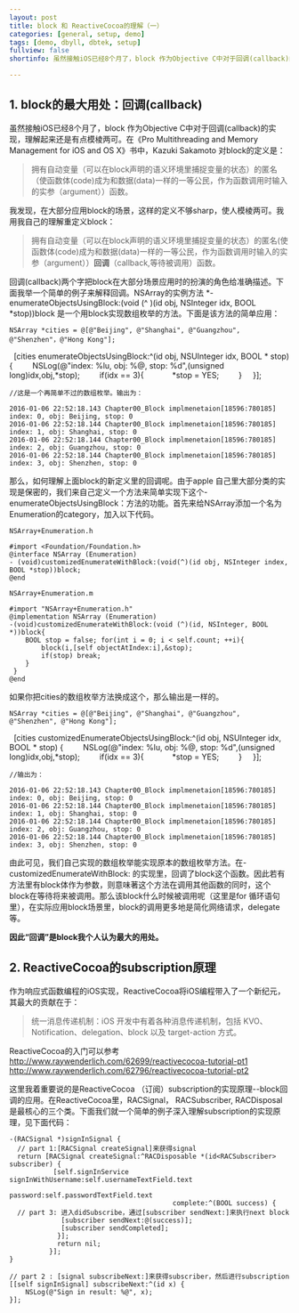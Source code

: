 ```yaml
---
layout: post
title: block 和 ReactiveCocoa的理解（一）
categories: [general, setup, demo]
tags: [demo, dbyll, dbtek, setup]
fullview: false
shortinfo: 虽然接触iOS已经8个月了，block 作为Objective C中对于回调(callback)的实现，理解起来还是有点模棱两可.

---
```


## 1. block的最大用处：回调(callback)

虽然接触iOS已经8个月了，block 作为Objective C中对于回调(callback)的实现，理解起来还是有点模棱两可。在《Pro Multithreading and Memory Management for iOS and OS X》书中，Kazuki Sakamoto 对block的定义是：

>拥有自动变量（可以在block声明的语义环境里捕捉变量的状态）的匿名（使函数体(code)成为和数据(data)一样的一等公民，作为函数调用时输入的实参（argument））函数。

我发现，在大部分应用block的场景，这样的定义不够sharp，使人模棱两可。我用我自己的理解重定义block：
>拥有自动变量（可以在block声明的语义环境里捕捉变量的状态）的匿名(使函数体(code)成为和数据(data)一样的一等公民，作为函数调用时输入的实参（argument））**回调**（callback,等待被调用）函数。 

回调(callback)两个字把block在大部分场景应用时的扮演的角色给准确描述。下面我举一个简单的例子来解释回调。NSArray的实例方法 *- enumerateObjectsUsingBlock:(void (^ )(id obj, NSInteger idx, BOOL *stop))block 是一个用block实现数组枚举的方法。下面是该方法的简单应用：

    NSArray *cities = @[@"Beijing", @"Shanghai", @"Guangzhou", @"Shenzhen"，@"Hong Kong"];
    [cities enumerateObjectsUsingBlock:^(id obj, NSUInteger idx, BOOL * stop) {
        NSLog(@"index: %lu, obj: %@, stop: %d",(unsigned long)idx,obj,*stop);
        if(idx == 3){
            *stop = YES;
        }
    }];

    //这是一个再简单不过的数组枚举。输出为：

    2016-01-06 22:52:18.143 Chapter00_Block implmenetaion[18596:780185] index: 0, obj: Beijing, stop: 0
    2016-01-06 22:52:18.144 Chapter00_Block implmenetaion[18596:780185] index: 1, obj: Shanghai, stop: 0
    2016-01-06 22:52:18.144 Chapter00_Block implmenetaion[18596:780185] index: 2, obj: Guangzhou, stop: 0
    2016-01-06 22:52:18.144 Chapter00_Block implmenetaion[18596:780185] index: 3, obj: Shenzhen, stop: 0

那么，如何理解上面block的新定义里的回调呢。由于apple 自己里大部分类的实现是保密的，我们来自己定义一个方法来简单实现下这个- enumerateObjectsUsingBlock：方法的功能。首先来给NSArray添加一个名为Enumeration的category，加入以下代码。

    NSArray+Enumeration.h

    #import <Foundation/Foundation.h>
    @interface NSArray (Enumeration)
    - (void)customizedEnumerateWithBlock:(void(^)(id obj, NSInteger index, BOOL *stop))block;
    @end

    NSArray+Enumeration.m

    #import "NSArray+Enumeration.h"
    @implementation NSArray (Enumeration)
    -(void)customizedEnumerateWithBlock:(void (^)(id, NSInteger, BOOL *))block{
        BOOL stop = false; for(int i = 0; i < self.count; ++i){
            block(i,[self objectAtIndex:i],&stop);
            if(stop) break;
        }
     }  
    @end

如果你把cities的数组枚举方法换成这个，那么输出是一样的。

    NSArray *cities = @[@"Beijing", @"Shanghai", @"Guangzhou", @"Shenzhen", @"Hong Kong"];
    [cities customizedEnumerateObjectsUsingBlock:^(id obj, NSUInteger idx, BOOL * stop) {
        NSLog(@"index: %lu, obj: %@, stop: %d",(unsigned long)idx,obj,*stop);
        if(idx == 3){
            *stop = YES;
        }
    }];

    //输出为：

    2016-01-06 22:52:18.143 Chapter00_Block implmenetaion[18596:780185] index: 0, obj: Beijing, stop: 0
    2016-01-06 22:52:18.144 Chapter00_Block implmenetaion[18596:780185] index: 1, obj: Shanghai, stop: 0
    2016-01-06 22:52:18.144 Chapter00_Block implmenetaion[18596:780185] index: 2, obj: Guangzhou, stop: 0
    2016-01-06 22:52:18.144 Chapter00_Block implmenetaion[18596:780185] index: 3, obj: Shenzhen, stop: 0

由此可见，我们自己实现的数组枚举能实现原本的数组枚举方法。在- customizedEnumerateWithBlock: 的实现里，回调了block这个函数。因此若有方法里有block体作为参数，则意味著这个方法在调用其他函数的同时，这个block在等待将来被调用。那么该block什么时候被调用呢（这里是for 循环语句里），在实际应用block场景里，block的调用更多地是简化网络请求，delegate等。

**因此“回调”是block我个人认为最大的用处。**

## 2. ReactiveCocoa的subscription原理

作为响应式函数编程的iOS实现，ReactiveCocoa将iOS编程带入了一个新纪元，其最大的贡献在于：
>统一消息传递机制：iOS 开发中有着各种消息传递机制，包括 KVO、Notification、delegation、block 以及 target-action 方式。

ReactiveCocoa的入门可以参考
 http://www.raywenderlich.com/62699/reactivecocoa-tutorial-pt1
http://www.raywenderlich.com/62796/reactivecocoa-tutorial-pt2

这里我着重要说的是ReactiveCocoa （订阅）subscription的实现原理--block回调的应用。在ReactiveCocoa里，RACSignal， RACSubscriber, RACDisposal 是最核心的三个类。下面我们就一个简单的例子深入理解subscription的实现原理，见下面代码：

    -(RACSignal *)signInSignal {
      // part 1:[RACSignal createSignal]来获得signal
      return [RACSignal createSignal:^RACDisposable *(id<RACSubscriber> subscriber) {
               [self.signInService signInWithUsername:self.usernameTextField.text
                                             password:self.passwordTextField.text
                                             complete:^(BOOL success) {
      // part 3: 进入didSubscribe，通过[subscriber sendNext:]来执行next block
                 [subscriber sendNext:@(success)];
                 [subscriber sendCompleted];
                }];
                return nil;
              }];
    }

    // part 2 : [signal subscribeNext:]来获得subscriber，然后进行subscription
    [[self signInSignal] subscribeNext:^(id x) {
        NSLog(@"Sign in result: %@", x);
    }];
